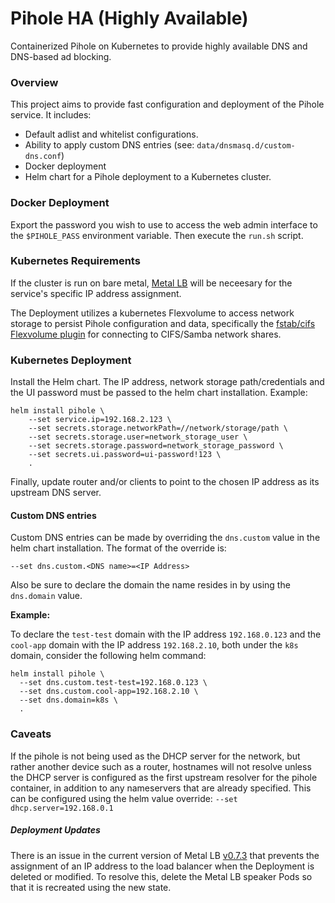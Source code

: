 # Pihole HA (Highly Available)
Containerized Pihole on Kubernetes to provide highly available DNS and DNS-based ad blocking.

### Overview
This project aims to provide fast configuration and deployment of the Pihole service.  It includes:

- Default adlist and whitelist configurations.
- Ability to apply custom DNS entries (see: `data/dnsmasq.d/custom-dns.conf`)
- Docker deployment
- Helm chart for a Pihole deployment to a Kubernetes cluster.  

### Docker Deployment
Export the password you wish to use to access the web admin interface to the `$PIHOLE_PASS` environment variable.  Then execute the `run.sh` script.

### Kubernetes Requirements
If the cluster is run on bare metal, [Metal LB](https://metallb.universe.tf/) will be neceesary for the service's specific IP address assignment.  

The Deployment utilizes a kubernetes Flexvolume to access network storage to persist Pihole configuration and data, specifically the [fstab/cifs Flexvolume plugin](https://github.com/fstab/cifs) for connecting to CIFS/Samba network shares.

### Kubernetes Deployment
Install the Helm chart.  The IP address, network storage path/credentials and the UI password must be passed to the helm chart installation.  Example:
```
helm install pihole \
	--set service.ip=192.168.2.123 \
	--set secrets.storage.networkPath=//network/storage/path \
	--set secrets.storage.user=network_storage_user \
	--set secrets.storage.password=network_storage_password \
	--set secrets.ui.password=ui-password!123 \
	.
```

Finally, update router and/or clients to point to the chosen IP address as its upstream DNS server.

#### Custom DNS entries
Custom DNS entries can be made by overriding the `dns.custom` value in the helm chart installation.  The format of the override is:

```--set dns.custom.<DNS name>=<IP Address>```

Also be sure to declare the domain the name resides in by using the `dns.domain` value.

**Example:**

To declare the `test-test` domain with the IP address `192.168.0.123` and the `cool-app` domain with the IP address `192.168.2.10`, both under the `k8s` domain, consider the following helm command:
```
helm install pihole \
  --set dns.custom.test-test=192.168.0.123 \
  --set dns.custom.cool-app=192.168.2.10 \ 
  --set dns.domain=k8s \
  .
```

### Caveats

If the pihole is not being used as the DHCP server for the network, but rather another device such as a router, hostnames will not resolve unless the DHCP server is configured as the first upstream resolver for the pihole container, in addition to any nameservers that are already specified.  This can be configured using the helm value override:
``` --set dhcp.server=192.168.0.1 ```

##### Deployment Updates
There is an issue in the current version of Metal LB [v0.7.3](https://github.com/google/metallb/issues/317) that prevents the assignment of an IP address to the load balancer when the Deployment is deleted or modified.  To resolve this, delete the Metal LB speaker Pods so that it is recreated using the new state.
